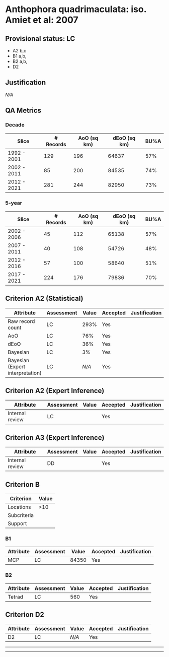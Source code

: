 # Anthophora quadrimaculata: iso. Amiet et al: 2007
## Provisional status: LC
- A2 b,c
- B1 a,b, 
- B2 a,b, 
- D2

## Justification
*N/A*
## QA Metrics
### Decade
| Slice | # Records | AoO (sq km) | dEoO (sq km) |BU%A |
|---|---|---|---|---|
|1992 - 2001|129|196|64637|57%|
|2002 - 2011|85|200|84535|74%|
|2012 - 2021|281|244|82950|73%|
### 5-year
| Slice | # Records | AoO (sq km) | dEoO (sq km) |BU%A |
|---|---|---|---|---|
|2002 - 2006|45|112|65138|57%|
|2007 - 2011|40|108|54726|48%|
|2012 - 2016|57|100|58640|51%|
|2017 - 2021|224|176|79836|70%|
## Criterion A2 (Statistical)
|Attribute|Assessment|Value|Accepted|Justification
|---|---|---|---|---|
|Raw record count|LC|293%|Yes||
|AoO|LC|76%|Yes||
|dEoO|LC|36%|Yes||
|Bayesian|LC|3%|Yes||
|Bayesian (Expert interpretation)|LC|*N/A*|Yes||
## Criterion A2 (Expert Inference)
|Attribute|Assessment|Value|Accepted|Justification
|---|---|---|---|---|
|Internal review|LC||Yes||
## Criterion A3 (Expert Inference)
|Attribute|Assessment|Value|Accepted|Justification
|---|---|---|---|---|
|Internal review|DD||Yes||
## Criterion B
|Criterion| Value|
|---|---|
|Locations|>10|
|Subcriteria||
|Support||
### B1
|Attribute|Assessment|Value|Accepted|Justification
|---|---|---|---|---|
|MCP|LC|84350|Yes||
### B2
|Attribute|Assessment|Value|Accepted|Justification
|---|---|---|---|---|
|Tetrad|LC|560|Yes||
## Criterion D2
|Attribute|Assessment|Value|Accepted|Justification
|---|---|---|---|---|
|D2|LC|*N/A*|Yes||
---
 ---
 <br><br>
 
